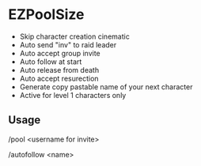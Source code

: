 # EZPoolSize

- Skip character creation cinematic
- Auto send "inv" to raid leader
- Auto accept group invite
- Auto follow at start
- Auto release from death
- Auto accept resurection
- Generate copy pastable name of your next character
- Active for level 1 characters only

## Usage

/pool \<username for invite\>

/autofollow \<name\>
